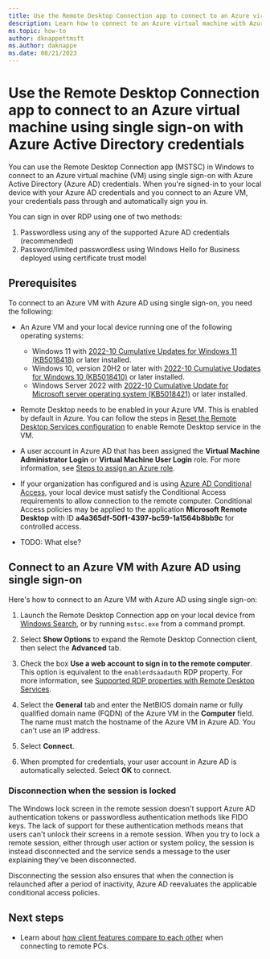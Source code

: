 ```yaml
---
title: Use the Remote Desktop Connection app to connect to an Azure virtual machine using single sign-on with Azure Active Directory credentials - Azure Virtual Desktop
description: Learn how to connect to an Azure virtual machine with Azure Active Directory using single sign-on and the Remote Desktop Connection client (MSTSC)
ms.topic: how-to
author: dknappettmsft
ms.author: daknappe
ms.date: 08/21/2023
---
```


# Use the Remote Desktop Connection app to connect to an Azure virtual machine using single sign-on with Azure Active Directory credentials

You can use the Remote Desktop Connection app (MSTSC) in Windows to connect to an Azure virtual machine (VM) using single sign-on with Azure Active Directory (Azure AD) credentials. When you're signed-in to your local device with your Azure AD credentials and you connect to an Azure VM, your credentials pass through and automatically sign you in.

You can sign in over RDP using one of two methods:

1. Passwordless using any of the supported Azure AD credentials (recommended)
1. Password/limited passwordless using Windows Hello for Business deployed using certificate trust model

## Prerequisites

To connect to an Azure VM with Azure AD using single sign-on, you need the following:

- An Azure VM and your local device running one of the following operating systems:

  - Windows 11 with [2022-10 Cumulative Updates for Windows 11 (KB5018418)](https://support.microsoft.com/kb/KB5018418) or later installed.
  - Windows 10, version 20H2 or later with [2022-10 Cumulative Updates for Windows 10 (KB5018410)](https://support.microsoft.com/kb/KB5018410) or later installed.
  - Windows Server 2022 with [2022-10 Cumulative Update for Microsoft server operating system (KB5018421)](https://support.microsoft.com/kb/KB5018421) or later installed.

- Remote Desktop needs to be enabled in your Azure VM. This is enabled by default in Azure. You can follow the steps in [Reset the Remote Desktop Services configuration](/troubleshoot/azure/virtual-machines/reset-rdp#reset-the-remote-desktop-services-configuration) to enable Remote Desktop service in the VM.

- A user account in Azure AD that has been assigned the **Virtual Machine Administrator Login** or **Virtual Machine User Login** role. For more information, see [Steps to assign an Azure role](/azure/role-based-access-control/role-assignments-steps).

- If your organization has configured and is using [Azure AD Conditional Access](/azure/active-directory/conditional-access/overview), your local device must satisfy the Conditional Access requirements to allow connection to the remote computer. Conditional Access policies may be applied to the application **Microsoft Remote Desktop** with ID **a4a365df-50f1-4397-bc59-1a1564b8bb9c** for controlled access.

- TODO: What else?

## Connect to an Azure VM with Azure AD using single sign-on

Here's how to connect to an Azure VM with Azure AD using single sign-on:

1. Launch the Remote Desktop Connection app on your local device from [Windows Search](https://support.microsoft.com/windows/search-for-anything-anywhere-b14cc5bf-c92a-1e73-ea18-2845891e6cc8), or by running `mstsc.exe` from a command prompt.

1. Select **Show Options** to expand the Remote Desktop Connection client, then select the **Advanced** tab.

1. Check the box **Use a web account to sign in to the remote computer**. This option is equivalent to the `enablerdsaadauth` RDP property. For more information, see [Supported RDP properties with Remote Desktop Services](/windows-server/remote/remote-desktop-services/clients/rdp-files).

1. Select the **General** tab and enter the NetBIOS domain name or fully qualified domain name (FQDN) of the Azure VM in the **Computer** field. The name must match the hostname of the Azure VM in Azure AD. You can't use an IP address.

1. Select **Connect**.

1. When prompted for credentials, your user account in Azure AD is automatically selected. Select **OK** to connect.

### Disconnection when the session is locked

The Windows lock screen in the remote session doesn't support Azure AD authentication tokens or passwordless authentication methods like FIDO keys. The lack of support for these authentication methods means that users can't unlock their screens in a remote session. When you try to lock a remote session, either through user action or system policy, the session is instead disconnected and the service sends a message to the user explaining they've been disconnected.

Disconnecting the session also ensures that when the connection is relaunched after a period of inactivity, Azure AD reevaluates the applicable conditional access policies.

## Next steps

- Learn about [how client features compare to each other](remote-desktop-features.md) when connecting to remote PCs.
